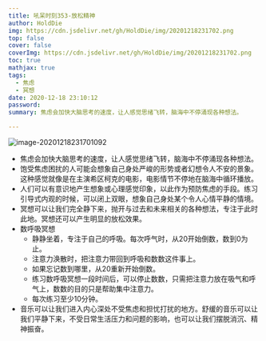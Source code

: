 ```yaml
---
title: 吼呆时刻353-放松精神
author: HoldDie
img: https://cdn.jsdelivr.net/gh/HoldDie/img/20201218231702.png
top: false
cover: false
coverImg: https://cdn.jsdelivr.net/gh/HoldDie/img/20201218231702.png
toc: true
mathjax: true
tags:
  - 焦虑
  - 冥想
date: 2020-12-18 23:10:12
password:
summary: 焦虑会加快大脑思考的速度，让人感觉思绪飞转，脑海中不停涌现各种想法。

---
```


![image-20201218231701092](https://cdn.jsdelivr.net/gh/HoldDie/img/20201218231702.png)

- 焦虑会加快大脑思考的速度，让人感觉思绪飞转，脑海中不停涌现各种想法。
- 饱受焦虑困扰的人可能会想象自己身处严峻的形势或者幻想令人不安的景象。这种感觉就像是在主演希区柯克的电影，电影情节不停地在脑海中循环播放。
- 人们可以有意识地产生想象或心理感觉印象，以此作为预防焦虑的手段。练习引导式内观的时候，可以闭上双眼，想象自己身处某个令人心情平静的情境。
- 冥想可以让我们完全静下来，抛开与过去和未来相关的各种想法，专注于此时此地。冥想还可以产生明显的放松效果。
- 数呼吸冥想
  - 静静坐着，专注于自己的呼吸。每次呼气时，从20开始倒数，数到0为止。
  - 注意力涣散时，把注意力带回到呼吸和数数这件事上。
  - 如果忘记数到哪里，从20重新开始倒数。
  - 练习数呼吸冥想一段时间后，可以停止数数，只需把注意力放在吸气和呼气上，数数的目的只是帮助集中注意力。
  - 每次练习至少10分钟。
- 音乐可以让我们进入内心深处不受焦虑和担忧打扰的地方。舒缓的音乐可以让我们平静下来，不受日常生活压力和问题的影响，也可以让我们摆脱消沉、精神振奋。